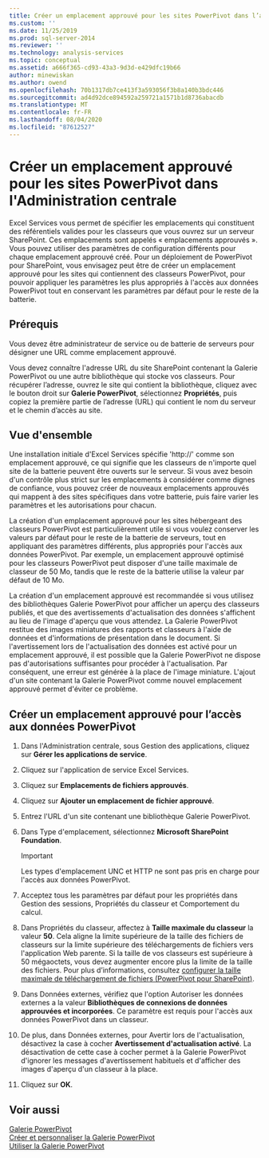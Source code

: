 ```yaml
---
title: Créer un emplacement approuvé pour les sites PowerPivot dans l’administration centrale | Microsoft Docs
ms.custom: ''
ms.date: 11/25/2019
ms.prod: sql-server-2014
ms.reviewer: ''
ms.technology: analysis-services
ms.topic: conceptual
ms.assetid: a666f365-cd93-43a3-9d3d-e429dfc19b66
author: minewiskan
ms.author: owend
ms.openlocfilehash: 70b1317db7ce413f3a593056f3b8a140b3bdc446
ms.sourcegitcommit: ad4d92dce894592a259721a1571b1d8736abacdb
ms.translationtype: MT
ms.contentlocale: fr-FR
ms.lasthandoff: 08/04/2020
ms.locfileid: "87612527"
---
```

# <a name="create-a-trusted-location-for-powerpivot-sites-in-central-administration"></a>Créer un emplacement approuvé pour les sites PowerPivot dans l'Administration centrale
  Excel Services vous permet de spécifier les emplacements qui constituent des référentiels valides pour les classeurs que vous ouvrez sur un serveur SharePoint. Ces emplacements sont appelés « emplacements approuvés ». Vous pouvez utiliser des paramètres de configuration différents pour chaque emplacement approuvé créé. Pour un déploiement de PowerPivot pour SharePoint, vous envisagez peut être de créer un emplacement approuvé pour les sites qui contiennent des classeurs PowerPivot, pour pouvoir appliquer les paramètres les plus appropriés à l'accès aux données PowerPivot tout en conservant les paramètres par défaut pour le reste de la batterie.  
  
  
  
## <a name="prerequisites"></a>Prérequis  
 Vous devez être administrateur de service ou de batterie de serveurs pour désigner une URL comme emplacement approuvé.  
  
 Vous devez connaître l'adresse URL du site SharePoint contenant la Galerie PowerPivot ou une autre bibliothèque qui stocke vos classeurs. Pour récupérer l’adresse, ouvrez le site qui contient la bibliothèque, cliquez avec le bouton droit sur **Galerie PowerPivot**, sélectionnez **Propriétés**, puis copiez la première partie de l’adresse (URL) qui contient le nom du serveur et le chemin d’accès au site.  
  
##  <a name="overview"></a><a name="overview"></a> Vue d'ensemble  
 Une installation initiale d'Excel Services spécifie 'http://' comme son emplacement approuvé, ce qui signifie que les classeurs de n'importe quel site de la batterie peuvent être ouverts sur le serveur. Si vous avez besoin d'un contrôle plus strict sur les emplacements à considérer comme dignes de confiance, vous pouvez créer de nouveaux emplacements approuvés qui mappent à des sites spécifiques dans votre batterie, puis faire varier les paramètres et les autorisations pour chacun.  
  
 La création d'un emplacement approuvé pour les sites hébergeant des classeurs PowerPivot est particulièrement utile si vous voulez conserver les valeurs par défaut pour le reste de la batterie de serveurs, tout en appliquant des paramètres différents, plus appropriés pour l'accès aux données PowerPivot. Par exemple, un emplacement approuvé optimisé pour les classeurs PowerPivot peut disposer d'une taille maximale de classeur de 50 Mo, tandis que le reste de la batterie utilise la valeur par défaut de 10 Mo.  
  
 La création d'un emplacement approuvé est recommandée si vous utilisez des bibliothèques Galerie PowerPivot pour afficher un aperçu des classeurs publiés, et que des avertissements d'actualisation des données s'affichent au lieu de l'image d'aperçu que vous attendez. La Galerie PowerPivot restitue des images miniatures des rapports et classeurs à l'aide de données et d'informations de présentation dans le document. Si l'avertissement lors de l'actualisation des données est activé pour un emplacement approuvé, il est possible que la Galerie PowerPivot ne dispose pas d'autorisations suffisantes pour procéder à l'actualisation. Par conséquent, une erreur est générée à la place de l'image miniature. L'ajout d'un site contenant la Galerie PowerPivot comme nouvel emplacement approuvé permet d'éviter ce problème.  
  
##  <a name="create-a-trusted-location-for-powerpivot-data-access"></a><a name="create"></a>Créer un emplacement approuvé pour l’accès aux données PowerPivot  
  
1.  Dans l'Administration centrale, sous Gestion des applications, cliquez sur **Gérer les applications de service**.  
  
2.  Cliquez sur l'application de service Excel Services.  
  
3.  Cliquez sur **Emplacements de fichiers approuvés**.  
  
4.  Cliquez sur **Ajouter un emplacement de fichier approuvé**.  
  
5.  Entrez l'URL d'un site contenant une bibliothèque Galerie PowerPivot.  
  
6.  Dans Type d'emplacement, sélectionnez **Microsoft SharePoint Foundation**.  
  
    > [!IMPORTANT]  
    >  Les types d'emplacement UNC et HTTP ne sont pas pris en charge pour l'accès aux données PowerPivot.  
  
7.  Acceptez tous les paramètres par défaut pour les propriétés dans Gestion des sessions, Propriétés du classeur et Comportement du calcul.  
  
8.  Dans Propriétés du classeur, affectez à **Taille maximale du classeur** la valeur **50**. Cela aligne la limite supérieure de la taille des fichiers de classeurs sur la limite supérieure des téléchargements de fichiers vers l'application Web parente. Si la taille de vos classeurs est supérieure à 50 mégaoctets, vous devez augmenter encore plus la limite de la taille des fichiers. Pour plus d’informations, consultez [configurer la taille maximale de téléchargement de fichiers &#40;PowerPivot pour SharePoint&#41;](configure-maximum-file-upload-size-power-pivot-for-sharepoint.md).  
  
9. Dans Données externes, vérifiez que l'option Autoriser les données externes a la valeur **Bibliothèques de connexions de données approuvées et incorporées**. Ce paramètre est requis pour l'accès aux données PowerPivot dans un classeur.  
  
10. De plus, dans Données externes, pour Avertir lors de l'actualisation, désactivez la case à cocher **Avertissement d'actualisation activé**. La désactivation de cette case à cocher permet à la Galerie PowerPivot d'ignorer les messages d'avertissement habituels et d'afficher des images d'aperçu d'un classeur à la place.  
  
11. Cliquez sur **OK**.  
  
## <a name="see-also"></a>Voir aussi  
 [Galerie PowerPivot](../../index.yml)  
 [Créer et personnaliser la Galerie PowerPivot](create-and-customize-power-pivot-gallery.md)   
 [Utiliser la Galerie PowerPivot](use-power-pivot-gallery.md)  
  
  
